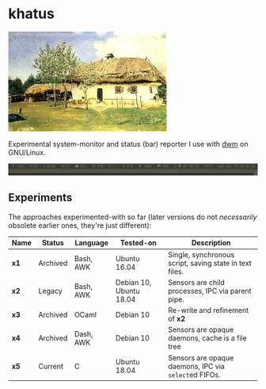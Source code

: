 khatus
======
![mascot](mascot.jpg)

Experimental system-monitor and status (bar) reporter I use with
[dwm](https://dwm.suckless.org/) on GNU/Linux.

![screenshot](screenshot.png)

Experiments
-----------
The approaches experimented-with so far (later versions do not _necessarily_
obsolete earlier ones, they're just different):

| Name   | Status   | Language  | Tested-on               | Description |
|--------|----------|-----------|-------------------------|-------------|
| __x1__ | Archived | Bash, AWK |            Ubuntu 16.04 | Single, synchronous script, saving state in text files. |
| __x2__ | Legacy   | Bash, AWK | Debian 10, Ubuntu 18.04 | Sensors are child processes, IPC via parent pipe. |
| __x3__ | Archived | OCaml     | Debian 10               | Re-write and refinement of __x2__ |
| __x4__ | Archived | Dash, AWK | Debian 10               | Sensors are opaque daemons, cache is a file tree |
| __x5__ | Current  | C         |            Ubuntu 18.04 | Sensors are opaque daemons, IPC via `select`ed FIFOs. |
